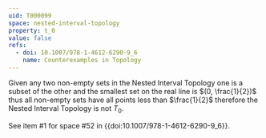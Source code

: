 ```yaml
---
uid: T000099
space: nested-interval-topology
property: t_0
value: false
refs:
  - doi: 10.1007/978-1-4612-6290-9_6
    name: Counterexamples in Topology
---
```

Given any two non-empty sets in the Nested Interval Topology one is a subset of the other and the smallest set on the real line is $(0, \frac{1}{2})$ thus all non-empty sets have all points less than $\frac{1}{2}$ therefore the Nested Interval Topology is not $T_0$.

See item #1 for space #52 in {{doi:10.1007/978-1-4612-6290-9_6}}.
